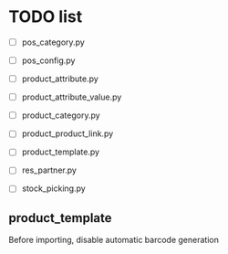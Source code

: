# TODO list

- [ ] pos_category.py

- [ ] pos_config.py

- [ ] product_attribute.py

- [ ] product_attribute_value.py

- [ ] product_category.py

- [ ] product_product_link.py

- [ ] product_template.py

- [ ] res_partner.py

- [ ] stock_picking.py


## product_template

Before importing, disable automatic barcode generation
